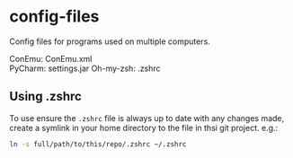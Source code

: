 # config-files
Config files for programs used on multiple computers.

ConEmu: ConEmu.xml  
PyCharm: settings.jar 
Oh-my-zsh: .zshrc 


## Using .zshrc
To use ensure the `.zshrc` file is always up to date with any changes made, create a symlink in your home directory to the file in thsi git project. e.g.:

```sh
ln -s full/path/to/this/repo/.zshrc ~/.zshrc
```

